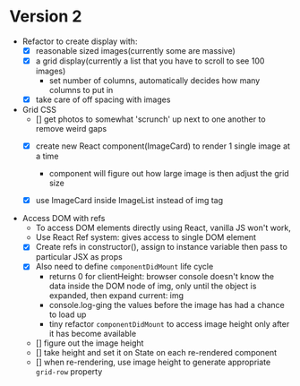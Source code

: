 # Version 2
- Refactor to create display with:
  - [x] reasonable sized images(currently some are massive)
  - [x] a grid display(currently a list that you have to scroll to see 100 images)
    - set number of columns, automatically decides how many columns to put in
  - [x] take care of off spacing with images

- Grid CSS
  - [] get photos to somewhat 'scrunch' up next to one another to remove weird gaps
  - [x] create new React component(ImageCard) to render 1 single image at a time
    - component will figure out how large image is then adjust the grid size

  - [x] use ImageCard inside ImageList instead of img tag

- Access DOM with refs
  - To access DOM elements directly using React, vanilla JS won't work,
  - Use React Ref system: gives access to single DOM element
  - [x] Create refs in constructor(), assign to instance variable then pass to particular JSX as props
  - [x] Also need to define `componentDidMount` life cycle
    - returns 0 for clientHeight: browser console doesn't know the data inside the DOM node of img, only until the object is expanded, then expand current: img
    - console.log-ging the values before the image has had a chance to load up
    - tiny refactor `componentDidMount` to access image height only after it has become available

  - [] figure out the image height
  - [] take height and set it on State on each re-rendered component
  - [] when re-rendering, use image height to generate appropriate `grid-row` property
